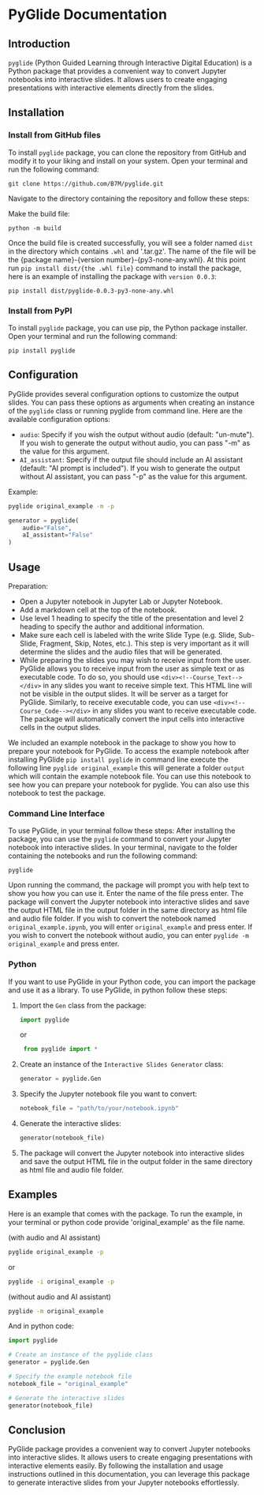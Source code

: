 # PyGlide Documentation

## Introduction

`pyglide` (Python Guided Learning through Interactive Digital Education) is a Python package that provides a convenient way to convert Jupyter notebooks into interactive slides. It allows users to create engaging presentations with interactive elements directly from the slides.

## Installation

### Install from GitHub files
To install `pyglide` package, you can clone the repository from GitHub and modify it to your liking and install on your system. Open your terminal and run the following command:

```
git clone https://github.com/B7M/pyglide.git
```
Navigate to the directory containing the repository and follow these steps:

Make the build file:

```
python -m build
```
Once the build file is created successfully, you will see a folder named `dist` in the directory which contains `.whl` and '.tar.gz'. The name of the file will be the {package name}-{version number}-{py3-none-any.whl}. At this point run `pip install dist/{the .whl file}` command to install the package, here is an example of installing the package with `version 0.0.3`:

```
pip install dist/pyglide-0.0.3-py3-none-any.whl
```


### Install from PyPI
To install `pyglide` package, you can use pip, the Python package installer. Open your terminal and run the following command:

```
pip install pyglide
```
## Configuration

PyGlide provides several configuration options to customize the output slides. You can pass these options as arguments when creating an instance of the `pyglide` class or running pyglide from command line. Here are the available configuration options:

- `audio`: Specify if you wish the output without audio (default: "un-mute"). If you wish to generate the output without audio, you can pass "-m" as the value for this argument.
- `AI_assistant`: Specify if the output file should include an AI assistant (default: "AI prompt is included"). If you wish to generate the output without AI assistant, you can pass "-p" as the value for this argument.

Example:

```bash
pyglide original_example -m -p
```

```python
generator = pyglide(
    audio="False",
    aI_assistant="False"
)
```

## Usage
Preparation:
- Open a Jupyter notebook in Jupyter Lab or Jupyter Notebook.
- Add a markdown cell at the top of the notebook.
- Use level 1 heading to specify the title of the presentation and level 2 heading to specify the author and additional information.
- Make sure each cell is labeled with the write Slide Type (e.g. Slide, Sub-Slide, Fragment, Skip, Notes, etc.). This step is very important as it will determine the slides and the audio files that will be generated.
- While preparing the slides you may wish to receive input from the user. PyGlide allows you to receive input from the user as simple text or as executable code.
To do so, you should use `<div><!--Course_Text--></div>` in any slides you want to receive simple text. This HTML line will not be visible in the output slides. It will be server as a target for PyGlide. Similarly, to receive executable code, you can use `<div><!--Course_Code--></div>` in any slides you want to receive executable code. The package will automatically convert the input cells into interactive cells in the output slides.

We included an example notebook in the package to show you how to prepare your notebook for PyGlide. To access the example notebook after installing PyGlide `pip install pyglide` in command line execute the following line `pyglide original_example` this will generate a folder `output` which will contain the example notebook file. You can use this notebook to see how you can prepare your notebook for pyglide. You can also use this notebook to test the package.
### Command Line Interface
To use PyGlide, in your terminal follow these steps:
After installing the package, you can use the `pyglide` command to convert your Jupyter notebook into interactive slides. In your terminal, navigate to the folder containing the notebooks and run the following command:

```pyglide```

Upon running the command, the package will prompt you with help text to show you how you can use it. Enter the name of the file press enter. The package will convert the Jupyter notebook into interactive slides and save the output HTML file in the output folder in the same directory as html file and audio file folder. If you wish to convert the notebook named `original_example.ipynb`, you will enter `original_example` and press enter. If you wish to convert the notebook without audio, you can enter `pyglide -m original_example` and press enter.

### Python
If you want to use PyGlide in your Python code, you can import the package and use it as a library. To use PyGlide, in python follow these steps:

1. Import the `Gen` class from the package:

   ```python
   import pyglide
   ```
   or 

   ```python
    from pyglide import *
   ```

2. Create an instance of the `Interactive Slides Generator` class:

   ```python
   generator = pyglide.Gen
   ```

3. Specify the Jupyter notebook file you want to convert:

   ```python
   notebook_file = "path/to/your/notebook.ipynb"
   ```

4. Generate the interactive slides:

   ```python
   generator(notebook_file)
   ```

5. The package will convert the Jupyter notebook into interactive slides and save the output HTML file in the output folder in the same directory as html file and audio file folder.



## Examples

Here is an example that comes with the package. To run the example, in your terminal or python code provide 'original_example' as the file name.

(with audio and AI assistant)
```bash 
pyglide original_example -p
```
or

```bash
pyglide -i original_example -p
```

(without audio and AI assistant)
```bash
pyglide -m original_example
```
And in python code:

```python
import pyglide

# Create an instance of the pyglide class
generator = pyglide.Gen

# Specify the example notebook file
notebook_file = "original_example"

# Generate the interactive slides
generator(notebook_file)
```

## Conclusion

PyGlide package provides a convenient way to convert Jupyter notebooks into interactive slides. It allows users to create engaging presentations with interactive elements easily. By following the installation and usage instructions outlined in this documentation, you can leverage this package to generate interactive slides from your Jupyter notebooks effortlessly.
